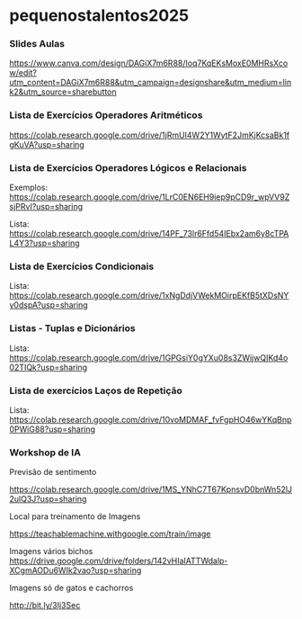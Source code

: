 # pequenostalentos2025
### Slides Aulas
https://www.canva.com/design/DAGiX7m6R88/Ioq7KqEKsMoxE0MHRsXcow/edit?utm_content=DAGiX7m6R88&utm_campaign=designshare&utm_medium=link2&utm_source=sharebutton

### Lista de Exercícios Operadores Aritméticos

https://colab.research.google.com/drive/1jRmUI4W2Y1WytF2JmKjKcsaBk1fgKuVA?usp=sharing

### Lista de Exercícios Operadores Lógicos e Relacionais

Exemplos: https://colab.research.google.com/drive/1LrC0EN6EH9iep9pCD9r_wpVV9ZsjPRvI?usp=sharing

Lista: https://colab.research.google.com/drive/14PF_73lr6Ffd54IEbx2am6y8cTPAL4Y3?usp=sharing

### Lista de Exercícios Condicionais

Lista: https://colab.research.google.com/drive/1xNgDdjVWekMOirpEKfB5tXDsNYy0dspA?usp=sharing

### Listas - Tuplas e Dicionários

Lista: https://colab.research.google.com/drive/1GPGsiY0gYXu08s3ZWijwQIKd4o02TIQk?usp=sharing

### Lista de exercícios Laços de Repetição

Lista: https://colab.research.google.com/drive/10voMDMAF_fvFgpHO46wYKqBnp0PWiG88?usp=sharing

### Workshop de IA

Previsão de sentimento

https://colab.research.google.com/drive/1MS_YNhC7T67KpnsvD0bnWn52lJ2ulQ3J?usp=sharing

Local para treinamento de Imagens

https://teachablemachine.withgoogle.com/train/image

Imagens vários bichos
https://drive.google.com/drive/folders/142vHIaIATTWdalp-XCgmAODu6WIk2vao?usp=sharing

Imagens só de gatos e cachorros

http://bit.ly/3Ij3Sec






